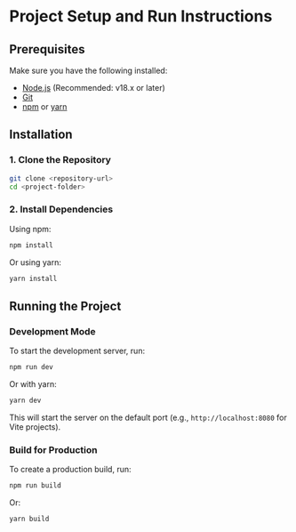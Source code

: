 # Project Setup and Run Instructions

## Prerequisites
Make sure you have the following installed:
- [Node.js](https://nodejs.org/) (Recommended: v18.x or later)
- [Git](https://git-scm.com/)
- [npm](https://www.npmjs.com/) or [yarn](https://yarnpkg.com/)

## Installation

### 1. Clone the Repository
```sh
git clone <repository-url>
cd <project-folder>
```

### 2. Install Dependencies
Using npm:
```sh
npm install
```
Or using yarn:
```sh
yarn install
```

## Running the Project

### Development Mode
To start the development server, run:
```sh
npm run dev
```
Or with yarn:
```sh
yarn dev
```
This will start the server on the default port (e.g., `http://localhost:8080` for Vite projects).

### Build for Production
To create a production build, run:
```sh
npm run build
```
Or:
```sh
yarn build
```



